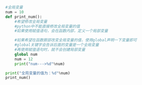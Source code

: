 
<BlogInfo id="907" title="4.函数不能直接改全局变量" author="白日梦想猿" pv=0 read_times=0 pre_cost_time="0分14秒" category="语法进阶" tag_list="['语法进阶']" create_time="2020.02.17 14:26:44" update_time="2020.02.17 14:35:06" />

```python
#全局变量
num = 10
def print_num():
    #希望修改全局变量
    #python中不能直接修改全局变量的值
    #如果使用赋值语句，会在函数内部，定义一个局部变量

    #如果希望在函数颞部改变全局变量的值，使用global声明一下变量即可
    #global关键字会告诉后面的变量是一个全局变量
    #再使用赋值语句时，就不会创建局部变量
    global num
    num = 12
    print("num--->%d"%num)

print("全局变量的值为：%d"%num)
print_num()

```
